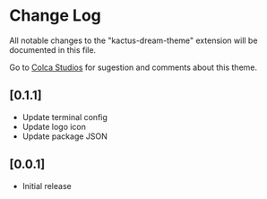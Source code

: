 # Change Log

All notable changes to the "kactus-dream-theme" extension will be documented in this file.

Go to [Colca Studios](https://wwwcolcastudios.com/) for sugestion and comments about this theme.

## [0.1.1]

- Update terminal config
- Update logo icon
- Update package JSON

## [0.0.1]

- Initial release
